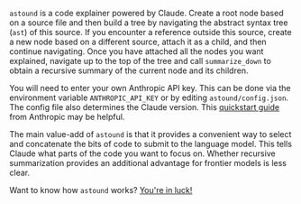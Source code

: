 `astound` is a code explainer powered by Claude. Create a root node based on a source file and then build a tree by navigating the abstract syntax tree (`ast`) of this source. If you encounter a reference outside this source, create a new node based on a different source, attach it as a child, and then continue navigating. Once you have attached all the nodes you want explained, navigate up to the top of the tree and call `summarize_down` to obtain a recursive summary of the current node and its children.

You will need to enter your own Anthropic API key. This can be done via the environment variable `ANTHROPIC_API_KEY` or by editing `astound/config.json`. The config file also determines the Claude version. This [quickstart guide](https://docs.anthropic.com/en/docs/quickstart-guide) from Anthropic may be helpful.

The main value-add of `astound` is that it provides a convenient way to select and concatenate the bits of code to submit to the language model. This tells Claude what parts of the code you want to focus on. Whether recursive summarization provides an additional advantage for frontier models is less clear.

Want to know how `astound` works? [You're in luck!](https://github.com/hollymandel/astound/blob/main/demo.ipynb)
